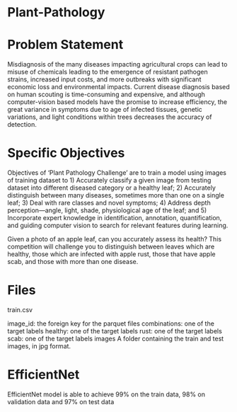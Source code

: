# Plant-Pathology


# Problem Statement
Misdiagnosis of the many diseases impacting agricultural crops can lead to misuse of chemicals leading to the emergence of resistant pathogen strains, increased input costs, and more outbreaks with significant economic loss and environmental impacts. Current disease diagnosis based on human scouting is time-consuming and expensive, and although computer-vision based models have the promise to increase efficiency, the great variance in symptoms due to age of infected tissues, genetic variations, and light conditions within trees decreases the accuracy of detection.

# Specific Objectives
Objectives of ‘Plant Pathology Challenge’ are to train a model using images of training dataset to 1) Accurately classify a given image from testing dataset into different diseased category or a healthy leaf; 2) Accurately distinguish between many diseases, sometimes more than one on a single leaf; 3) Deal with rare classes and novel symptoms; 4) Address depth perception—angle, light, shade, physiological age of the leaf; and 5) Incorporate expert knowledge in identification, annotation, quantification, and guiding computer vision to search for relevant features during learning.

Given a photo of an apple leaf, can you accurately assess its health? This competition will challenge you to distinguish between leaves which are healthy, those which are infected with apple rust, those that have apple scab, and those with more than one disease.

# Files

train.csv

image_id: the foreign key for the parquet files
combinations: one of the target labels
healthy: one of the target labels
rust: one of the target labels
scab: one of the target labels
images
A folder containing the train and test images, in jpg format.

# EfficientNet

EfficientNet model is able to achieve 99% on the train data, 98% on validation data and 97% on test data 

